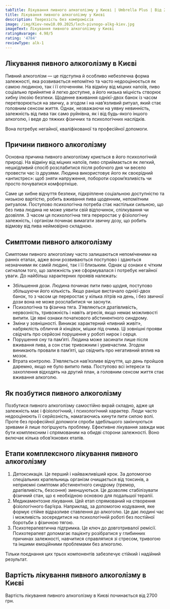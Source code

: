 ```yaml
---
tabTitle: Лікування пивного алкоголізму у Києві | Umbrella Plus | Від 2700 грн
title: Лікування пивного алкоголізму у Києві
description: Тверезість без компромісів
image: /img/Kiev-new10.09.2025/lech-pivnogo-alkg-kiev.jpg
imageText: Лікування пивного алкоголізму у Києві
ratingAvarage: 4.98/5
rating: '4784'
reviewType: alk-1
---
```


## Лікування пивного алкоголізму в Києві

Пивний алкоголізм — це підступна й особливо небезпечна форма залежності, яка розвивається непомітно та часто недооцінюється як самою людиною, так і її оточенням. На відміну від міцних напоїв, пиво соціально прийнятне й легко доступне, а його низька міцність створює хибну ілюзію безпеки. Щоденне вживання однієї-двох банок із часом перетворюється на звичку, а згодом і на нав’язливий ритуал, який стає головним сенсом життя. Однак, незважаючи на уявну невинність, залежність від пива так само руйнівна, як і від будь-якого іншого алкоголю, і веде до тяжких фізичних та психологічних наслідків.

Вона потребує негайної, кваліфікованої та професійної допомоги.

## Причини пивного алкоголізму

Основна причина пивного алкоголізму криється в його психологічній природі. На відміну від міцних напоїв, пиво сприймається як легкий, нешкідливий спосіб розслабитися після робочого дня чи весело провести час із друзями. Людина використовує його як своєрідний «антистрес»: щоб зняти напруження, побороти сором’язливість чи просто почуватися комфортніше.

Саме це хибне відчуття безпеки, підкріплене соціальною доступністю та низькою вартістю, робить вживання пива щоденним, непомітним ритуалом. Поступово психологічна потреба стає настільки сильною, що без пива людина не може уявити свій відпочинок, спілкування чи дозвілля. З часом ця психологічна тяга переростає у фізіологічну залежність, і організм починає вимагати звичну дозу, що робить відмову від пива неймовірно складною.

## Симптоми пивного алкоголізму

Симптоми пивного алкоголізму часто залишаються непоміченими на ранніх етапах, адже вони розвиваються поступово і здаються незначними як самій людині, так і її близьким. Однак ці ознаки є чітким сигналом того, що залежність уже сформувалася і потребує негайної уваги. До найбільш характерних проявів належать:

* Збільшення дози. Людина починає пити пиво щодня, поступово збільшуючи його кількість. Якщо раніше вистачало однієї-двох банок, то з часом це переростає у кілька літрів на день, і без звичної дози вона не може розслабитися чи заснути.
* Психологічна та фізична тяга. З’являються дратівливість, нервозність, тривожність і навіть агресія, якщо немає можливості випити. Це явні ознаки початкового абстинентного синдрому.
* Зміни у зовнішності. Виникає характерний «пивний живіт», набряклість обличчя й кінцівок, мішки під очима. Ці зовнішні прояви свідчать про серйозні порушення у роботі нирок і серця.
* Порушення сну та пам’яті. Людина може засинати лише після вживання пива, а сон стає тривожним і уривчастим. Згодом виникають провали в пам’яті, що свідчить про негативний вплив на мозок.
* Втрата контролю. З’являється нав’язливе відчуття, що день пройшов даремно, якщо не було випито пива. Поступово всі інтереси та захоплення відходять на другий план, а головним сенсом життя стає вживання алкоголю.

## Як позбутися пивного алкоголізму

Позбутися пивного алкоголізму самостійно вкрай складно, адже ця залежність має і фізіологічний, і психологічний характер. Люди часто недооцінюють її серйозність, намагаючись кинути пити силою волі. Проте без професійної допомоги спроби здебільшого закінчуються зривами й лише погіршують проблему. Ефективне лікування завжди має бути комплексним і спрямованим на обидві сторони залежності. Воно включає кілька обов’язкових етапів.

## Етапи комплексного лікування пивного алкоголізму

1. Детоксикація. Це перший і найважливіший крок. За допомогою спеціальних крапельниць організм очищається від токсинів, а неприємні симптоми абстинентного синдрому (тремор, дратівливість, безсоння) зменшуються. Це дозволяє стабілізувати фізичний стан, що є необхідною основою для подальшої терапії.
2. Медикаментозне лікування. Цей етап спрямований на створення фізіологічного бар’єра. Наприклад, за допомогою кодування, яке формує стійке відразливе ставлення до алкоголю. Це дає людині час і можливість зосередитися на психологічній роботі без постійної боротьби з фізичною тягою.
3. Психотерапевтична підтримка. Це ключ до довготривалої ремісії. Психотерапевт допомагає пацієнту розібратися у глибинних причинах залежності, навчитися справлятися зі стресом, тривогою та іншими емоційними проблемами без алкоголю.

Тільки поєднання цих трьох компонентів забезпечує стійкий і надійний результат.

## Вартість лікування пивного алкоголізму в Києві

Вартість лікування пивного алкоголізму в Києві починається від 2700 грн.
